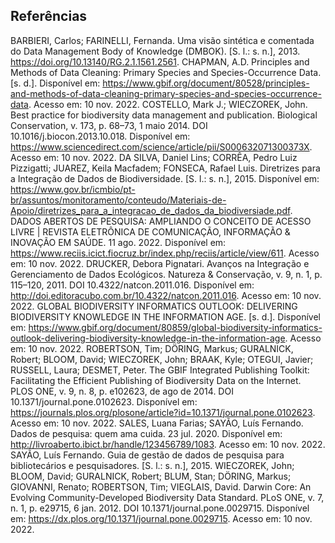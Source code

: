 ## Referências


  BARBIERI, Carlos; FARINELLI, Fernanda. Uma visão sintética e comentada do Data Management Body of Knowledge (DMBOK). [S. l.: s. n.], 2013. https://doi.org/10.13140/RG.2.1.1561.2561.
  CHAPMAN, A.D. Principles and Methods of Data Cleaning: Primary Species and Species-Occurrence Data. [s. d.]. Disponível em: https://www.gbif.org/document/80528/principles-and-methods-of-data-cleaning-primary-species-and-species-occurrence-data. Acesso em: 10 nov. 2022.
  COSTELLO, Mark J.; WIECZOREK, John. Best practice for biodiversity data management and publication. Biological Conservation, v. 173, p. 68–73, 1 maio 2014. DOI 10.1016/j.biocon.2013.10.018. Disponível em: https://www.sciencedirect.com/science/article/pii/S000632071300373X. Acesso em: 10 nov. 2022.
  DA SILVA, Daniel Lins; CORRÊA, Pedro Luiz Pizzigatti; JUAREZ, Keila Macfadem; FONSECA, Rafael Luis. Diretrizes para a Integração de Dados de Biodiversidade. [S. l.: s. n.], 2015. Disponível em: https://www.gov.br/icmbio/pt-br/assuntos/monitoramento/conteudo/Materiais-de-Apoio/diretrizes_para_a_integracao_de_dados_da_biodiversiade.pdf.
  DADOS ABERTOS DE PESQUISA: AMPLIANDO O CONCEITO DE ACESSO LIVRE | REVISTA ELETRÔNICA DE COMUNICAÇÃO, INFORMAÇÃO & INOVAÇÃO EM SAÚDE. 11 ago. 2022. Disponível em: https://www.reciis.icict.fiocruz.br/index.php/reciis/article/view/611. Acesso em: 10 nov. 2022.
  DRUCKER, Debora Pignatari. Avanços na Integração e Gerenciamento de Dados Ecológicos. Natureza & Conservação, v. 9, n. 1, p. 115–120, 2011. DOI 10.4322/natcon.2011.016. Disponível em: http://doi.editoracubo.com.br/10.4322/natcon.2011.016. Acesso em: 10 nov. 2022.
  GLOBAL BIODIVERSITY INFORMATICS OUTLOOK: DELIVERING BIODIVERSITY KNOWLEDGE IN THE INFORMATION AGE. [s. d.]. Disponível em: https://www.gbif.org/document/80859/global-biodiversity-informatics-outlook-delivering-biodiversity-knowledge-in-the-information-age. Acesso em: 10 nov. 2022.
  ROBERTSON, Tim; DÖRING, Markus; GURALNICK, Robert; BLOOM, David; WIECZOREK, John; BRAAK, Kyle; OTEGUI, Javier; RUSSELL, Laura; DESMET, Peter. The GBIF Integrated Publishing Toolkit: Facilitating the Efficient Publishing of Biodiversity Data on the Internet. PLOS ONE, v. 9, n. 8, p. e102623, de ago de 2014. DOI 10.1371/journal.pone.0102623. Disponível em: https://journals.plos.org/plosone/article?id=10.1371/journal.pone.0102623. Acesso em: 10 nov. 2022.
  SALES, Luana Farias; SAYÃO, Luís Fernando. Dados de pesquisa: quem ama cuida. 23 jul. 2020. Disponível em: http://livroaberto.ibict.br/handle/123456789/1083. Acesso em: 10 nov. 2022.
  SAYÃO, Luís Fernando. Guia de gestão de dados de pesquisa para bibliotecários e pesquisadores. [S. l.: s. n.], 2015.
  WIECZOREK, John; BLOOM, David; GURALNICK, Robert; BLUM, Stan; DÖRING, Markus; GIOVANNI, Renato; ROBERTSON, Tim; VIEGLAIS, David. Darwin Core: An Evolving Community-Developed Biodiversity Data Standard. PLoS ONE, v. 7, n. 1, p. e29715, 6 jan. 2012. DOI 10.1371/journal.pone.0029715. Disponível em: https://dx.plos.org/10.1371/journal.pone.0029715. Acesso em: 10 nov. 2022.

